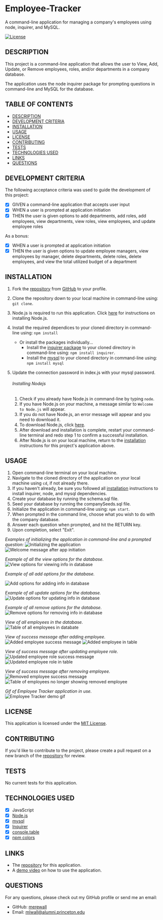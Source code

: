 # Employee-Tracker
A command-line application for managing a company's employees using node, inquirer, and MySQL.

[![License](https://img.shields.io/badge/License-MIT-yellow.svg)](https://opensource.org/licenses/MIT)
  
## DESCRIPTION

This project is a command-line application that allows the user to View, Add, Update, or Remove employees, roles, and/or departments in a company database.

The application uses the node inquirer package for prompting questions in command-line and MySQL for the database.

## TABLE OF CONTENTS

- [DESCRIPTION](#description)
- [DEVELOPMENT CRITERIA](#development-criteria)
- [INSTALLATION](#installation)
- [USAGE](#usage)
- [LICENSE](#license)
- [CONTRIBUTING](#contributing)
- [TESTS](#tests)
- [TECHNOLOGIES USED](#technologies-used)
- [LINKS](#links)
- [QUESTIONS](#questions)

## DEVELOPMENT CRITERIA

The following acceptance criteria was used to guide the development of this project:
 
- [x] GIVEN a command-line application that accepts user input
- [x] WHEN a user is prompted  at application initiation
- [x] THEN the user is given options to add departments, add roles, add employees, view departments, view roles, view employees, and update employee roles

As a bonus:
- [x] WHEN a user is prompted at application initiation
- [x] THEN the user is given options to update employee managers, view employees by manager, delete departments, delete roles, delete employees, and view the total utilized budget of a department

## INSTALLATION

1. Fork the [repository](https://github.com/merewall/Team-Profile-Generator) from [GitHub](https://github.com/) to your profile.
2. Clone the repository down to your local machine in command-line using: `git clone`.
3. Node.js is required to run this application. Click [here](#installing-nodejs) for instructions on installing Node.js.
4. Install the required dependices to your cloned directory in command-line using: `npm install`
    * Or install the packages individually...
        * Install the [inquirer package](https://www.npmjs.com/package/inquirer) to your cloned directory in command-line using: `npm install inquirer`.
        * Install the [mysql](https://www.npmjs.com/package/mysql) to your cloned directory in command-line using: `npm install mysql`
5. Update the connection password in index.js with your mysql password.
    
    ###### Installing Nodejs

    1. Check if you already have Node.js in command-line by typing `node`.
    2. If you have Node.js on  your machine, a message similar to `Welcome to Node.js` will appear.
    3. If you do not have Node.js, an error message will appear and you need to download it.
    4. To download Node.js, click [here](https://nodejs.org/en/download/).
    5. After download and installation is complete, restart your command-line terminal and redo step 1 to confirm a successful installation.
    6. After Node.js is on your local machine, return to the [installation](#installation) instructions for this project's application above.

## USAGE

1. Open command-line terminal on your local machine.
2. Navigate to the cloned directory of the application on your local machine using `cd`, if not already there.
3. If you haven't already, be sure you followed all [installation](#installation) instructions to install inquirer, node, and mysql dependencies.
4. Create your database by running the schema.sql file.
5. Seed your database by running the companySeeds.sql file.
6. Initialize the application in command-line using: `npm start`.
7. When prompted in the command line, choose what you wish to do with the company database.
8. Answer each question when prompted, and hit the RETURN key.
9. Upon completion, select "Exit".

_Examples of initializing the application in command-line and a prompted question:_
![Initializing the application](https://github.com/merewall/Employee-Tracker/blob/main/assets/app-initiation.PNG)
![Welcome message after app initiation](https://github.com/merewall/Employee-Tracker/blob/main/assets/welcome-message.PNG)

_Example of all the view options for the database._
![View options for viewing info in database](https://github.com/merewall/Employee-Tracker/blob/main/assets/view-options.PNG)

_Example of all add options for the database._

![Add options for adding info in database](https://github.com/merewall/Employee-Tracker/blob/main/assets/add-options.PNG)

_Example of all update options for the database._  
![Update options for updating info in database](https://github.com/merewall/Employee-Tracker/blob/main/assets/update-options.PNG)

_Example of all remove options for the database._  
![Remove options for removing info in database](https://github.com/merewall/Employee-Tracker/blob/main/assets/remove-options.PNG)

_View of all employees in the database._  
![Table of all employees in databate](https://github.com/merewall/Employee-Tracker/blob/main/assets/view-all.PNG)

_View of success message after adding employee._  
![Added employee success message](https://github.com/merewall/Employee-Tracker/blob/main/assets/add-emp-success.PNG)
![Added employee in table](https://github.com/merewall/Employee-Tracker/blob/main/assets/added-emp.PNG)

_View of success message after updating employee role._  
![Updated employee role success message](https://github.com/merewall/Employee-Tracker/blob/main/assets/update-emp-success.PNG)
![Updated employee role in table](https://github.com/merewall/Employee-Tracker/blob/main/assets/updatd-emp.PNG)

_View of success message after removing employee._
![Removed employee success message](https://github.com/merewall/Employee-Tracker/blob/main/assets/rem-emp-success.PNG)
![Table of employees no longer showing removed employee](https://github.com/merewall/Employee-Tracker/blob/main/assets/removed-emp.PNG)

_Gif of Employee Tracker application in use._  
![Employee Tracker demo gif](https://github.com/merewall/Employee-Tracker/blob/main/assets/employee-tracker-demo.gif)

## LICENSE

This application is licensed under the [MIT License](https://opensource.org/licenses/MIT).
## CONTRIBUTING

If you'd like to contribute to the project, please create a pull request on a new branch of the [repository](https://github.com/merewall/Employee-Tracker) for review.

## TESTS

No current tests for this application.
## TECHNOLOGIES USED

- [X] JavaScript
- [X] [Node.js](https://nodejs.org/en/)
- [X] [mysql](https://www.npmjs.com/package/mysql)
- [X] [Inquirer](https://www.npmjs.com/package/inquirer)
- [X] [console.table](https://www.npmjs.com/package/console.table)
- [X] [npm colors](https://www.npmjs.com/package/colors)

## LINKS

* The [repository](https://github.com/merewall/Employee-Tracker) for this application.
* A [demo video](https://drive.google.com/file/d/1eX9-H3P0L2LQ3OutOLXCkH1uZTL5tang/view) on how to use the application.

## QUESTIONS

For any questions, please check out my GitHub profile or send me an email:
* GitHub: [merewall](https://github.com/merewall)
* Email: mlwall@alumni.princeton.edu
